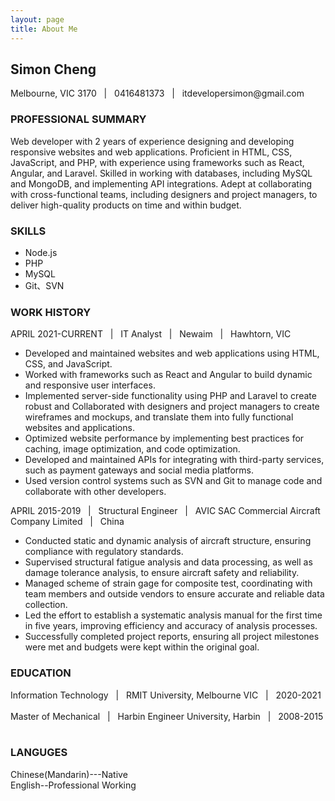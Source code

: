 ```yaml
---
layout: page
title: About Me
---
```


<h2>Simon Cheng</h2>
Melbourne, VIC 3170 &nbsp;&nbsp;| &nbsp;&nbsp;0416481373 &nbsp;&nbsp;| &nbsp;&nbsp;itdevelopersimon@gmail.com


<h3>PROFESSIONAL SUMMARY</h3>

Web developer with 2 years of experience designing and developing responsive websites and web applications. Proficient in HTML, CSS, JavaScript, and PHP, with experience using frameworks such as React, Angular, and Laravel. Skilled in working with databases, including MySQL and MongoDB, and implementing API integrations. Adept at collaborating with cross-functional teams, including designers and project managers, to deliver high-quality products on time and within budget.

<h3>SKILLS</h3>

* Node.js
* PHP
* MySQL
* Git、SVN


<h3>WORK HISTORY</h3>

APRIL 2021-CURRENT &nbsp;&nbsp;| &nbsp;&nbsp;IT Analyst &nbsp;&nbsp;| &nbsp;&nbsp;Newaim &nbsp;&nbsp;|&nbsp;&nbsp; Hawhtorn, VIC

* Developed and maintained websites and web applications using HTML, CSS, and JavaScript.
* Worked with frameworks such as React and Angular to build dynamic and responsive user interfaces.
* Implemented server-side functionality using PHP and Laravel to create robust and Collaborated with designers and project managers to create wireframes and mockups, and translate them into fully functional websites and applications.
* Optimized website performance by implementing best practices for caching, image optimization, and code optimization.
* Developed and maintained APIs for integrating with third-party services, such as payment gateways and social media platforms.
* Used version control systems such as SVN and Git to manage code and collaborate with other developers.
  
APRIL 2015-2019 &nbsp;&nbsp;| &nbsp;&nbsp;Structural Engineer &nbsp;&nbsp;| &nbsp;&nbsp;AVIC SAC Commercial Aircraft Company Limited &nbsp;&nbsp;|&nbsp;&nbsp; China

* Conducted static and dynamic analysis of aircraft structure, ensuring compliance with regulatory standards.
* Supervised structural fatigue analysis and data processing, as well as damage tolerance analysis, to ensure aircraft safety and reliability.
* Managed scheme of strain gage for composite test, coordinating with team members and outside vendors to ensure accurate and reliable data collection.
*  Led the effort to establish a systematic analysis manual for the first time in five years, improving efficiency and accuracy of analysis processes.
* Successfully completed project reports, ensuring all project milestones were met and budgets were kept within the original goal.
  
<h3>EDUCATION</h3>
Information Technology &nbsp;&nbsp;| &nbsp;&nbsp;RMIT University, Melbourne VIC &nbsp;&nbsp;| &nbsp;&nbsp;2020-2021 &nbsp;&nbsp;
<br>
Master of Mechanical &nbsp;&nbsp;| &nbsp;&nbsp;Harbin Engineer University, Harbin &nbsp;&nbsp;| &nbsp;&nbsp;2008-2015 &nbsp;&nbsp;
<h3>LANGUGES</h3>

Chinese(Mandarin)---Native
<br>
English--Professional Working



